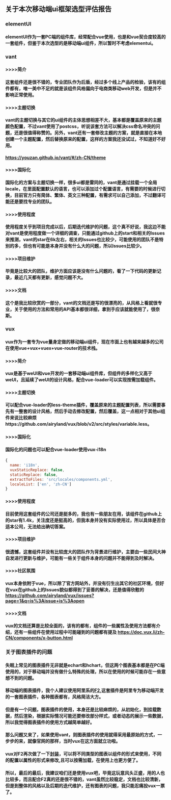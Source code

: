 ## 关于本次移动端ui框架选型评估报告
### elementUI
#### elementUI作为一套PC端的组件库，经常配合vue使用，也是和vue契合度较高的一套组件，但鉴于本次选型的是移动端ui组件，所以暂时不考虑elementui。
### vant
#### >>>>简介
#### 这套组件还是很不错的，专业团队作为后盾，经过多个线上产品的检验，该有的组件都有，唯一美中不足的就是该组件风格偏向于电商类移动web开发，但是并不影响正常使用。
#### >>>>主题切换
#### vant的主题切换与其它的ui组件的主体思想相差不大，基本都是覆盖原来的主题颜色配置，不过vant使用了postcss，听说该套方法可以解决css命名冲突的问题，还是很值得称赞的。另外，vant还有一套修改主题的方案，就是直接在本地创建一个主题配置，然后替换原来的配置，这样的方案我还没试过，不知道好不好用。
#### https://youzan.github.io/vant/#/zh-CN/theme
#### >>>>国际化
#### 国际化的方案与主题切换一样，很多ui都是雷同的，vant是通过挂载一个全局locale，在里面配置默认的语言，也可以添加过个配置语言，有需要的时候进行切换，目前官方只有简体、繁体、英文三种配置，有需求可以自己添加，不过翻译可能还是要找专业的团队。
#### >>>>使用程度
#### 使用程度关乎到项目完成以后，后期迭代维护的问题，这个真不好说，我这边不能对vant是使用程度做一个详细的调查，只能通过github上的start和相关的Issues来推测，vant的star在6k左右，相关的Issues也比较少，可能使用的团队不是特别的多，但也有可能是本身并没有什么大的问题，所以Issues比较少。
#### >>>>项目维护
#### 毕竟是比较大的团队，维护方面应该是没有什么问题的，看了一下代码的更新记录，最近几天都有更新，感觉问题不大。
#### >>>>文档
#### 这个是我比较欣赏的一部分，vant的文档还是写的很漂亮的，从风格上看就很专业，关于使用的方法和常用的API基本都很详细，拿到手应该就能使用了，很奈斯。
### vux
#### vux作为一套专为vue量身定做的移动端ui组件，现在市面上也有越来越多的公司在使用vue+vux+vuex+vue-router的技术栈。
#### >>>>简介
#### vux是基于weUI和vue开发的一套移动端ui组件库，但组件的多样化又高于weUI，且延续了weUI的设计风格，配合vue-loader可以实现按需加载组件。
#### >>>>主题切换
#### 可以配合vue-loader的less-theme插件，覆盖原来的主题配置列表，所以需要事先有一整套的设计风格，然后手动去修改配置，然后覆盖，这一点相对于其他ui组件来说比较麻烦https://github.com/airyland/vux/blob/v2/src/styles/variable.less。
#### >>>>国际化
#### 国际化的问题也可以配合vue-loader使用vux-i18n
```javascript
{
  name: 'i18n',
  vuxStaticReplace: false,
  staticReplace: false,
  extractToFiles: 'src/locales/components.yml',
  localeList: ['en', 'zh-CN']
}
```
#### >>>>使用程度
#### 目前使用这套组件的公司还是挺多的，我也有一些朋友在用，该组件在github上的star有1.4k，关注度还是挺高的，但我本身并没有实际使用过，所以具体是否合适本公司，无法给出确切答案。
#### >>>>项目维护
#### 很遗憾，这套组件并没有比较庞大的团队作为背景进行维护，主要由一些民间大神自发进行更新与维护，可能有一些关于组件本身的问题并不能得到及时解决。
#### >>>>社区氛围
#### vux本身依附于vue，所以除了官方网站外，并没有衍生出其它的社区环境，但好在vux在github上的Issues貌似都得到了妥善的解决，还是值得欣慰的 https://github.com/airyland/vux/issues?page=1&q=is%3Aissue+is%3Aopen
#### >>>>文档
#### vux的文档还算是比较全面的，该有的都有，组件的一些属性及使用方法都有介绍，还有一些组件在使用过程中可能碰到的问题都有提及 https://doc.vux.li/zh-CN/components/x-button.html
### 关于图表插件的问题
#### 失眠上常见的图表插件无非就是echart和hchart，但这两个图表基本都是在PC端使用的，对于移动端并没有做什么特殊的处理，所以在使用的时候可能存在一些意想不到的问题。
#### 移动端的图表插件，我个人建议使用阿里系的[F2](http://antv.alipay.com/zh-cn/f2/3.x/demo/index.html),这套插件是阿里专为移动端开发的一套图表插件，各种图表都有，风格简洁大方。
#### 但是有一个问题，图表插件的使用，本身还是比较麻烦的，从初始化，到挂载数据，然后渲染，根据实际情况可能还要修改部分样式，或者动态的展示一些数据，所以我觉得图表插件的使用方式越简单越好。
#### 那么问题又来了，如果使用vant，则图表插件的使用就得采用最原始的方式，一步步的来，就像官网的那样，当时vux在这方面就立功啦。
#### vux对F2再次做了一下[封装](https://doc.vux.li/zh-CN/components/v-chart.html)，可以将不同类型的图表以组件的形式来使用，不同的配置以属性的形式来修改,且可以按需加载，在使用上也更方便了。

#### 所以，最后的最后，我建议咱们还是使用vux吧，毕竟这玩意风头正盛，用的人也比较多，而且配合F2真的还是很不错的，vant虽然比较稳定，文档也比较清新，但是到整体的风格以及后期的迭代维护，还有图表的问题，我只能忍痛投vux一票了。
